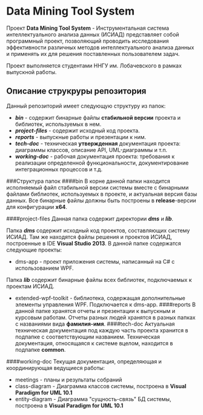 # Data Mining Tool System
Проект **Data Mining Tool System** - Инструментальная система интеллектуального анализа данных (ИСИАД) представляет собой программный проект, позволяющий проводить исследования эффективности различных методов интеллектуального анализа данных и применять их для решения поставленных пользователем задач.

 Проект выполняется студентами ННГУ им. Лобачевского в рамках выпускной работы.
## Описание струкруры репозитория

Данный репозиторий имеет следующую структуру из папок:

- ***bin*** - содержит бинарные файлы **стабильной версии** проекта и библиотек, используемых в нем.
- ***project-files*** - содержит исходный код проекта.
- ***reports*** - выпускные работы и презентации к ним.
- ***tech-doc*** - техническая **утвержденная** документация проекта: диаграммы классов, описание API, UML-диаграммы и т.п.
- ***working-doc*** - рабочая документация проекта: требования к реализации определенной функциональности, документирование интеграционных процессов и т.д.

###Структура папок
####bin
В корне данной папки находится исполняемый файл стабильной версии системы вместе с бинарными файлами библиотек, используемых в проекте, и актуальная версия базы данных. Все бинарные файлы должны быть построены в **release**-версии для конфигурации **x64**.

####project-files
Данная папка содержит директории ***dms*** и ***lib***. 

Папка ***dms*** содержит исходный код проектов, составляющих систему ИСИАД. Там же находятся файлы решения и проектов ИСИАД, построенные в IDE **Visual Studio 2013**. В данной папке содержатся следующие проекты:

- dms-app - проект приложения системы, написанный на C#  с использованием WPF.

Папка ***lib*** содержит бинарные файлы всех библиотек, подключаемых к проектам ИСИАД.

- extended-wpf-toolkit - библиотека, содержащая дополнительные элементы управления WPF. Подключается к dms-app.
####reports
В данной папке хранятся отчеты и презентации к выпускным и курсовым работам. Отчеты разных людей хранятся в разных папках с названиями вида **фамилия-имя**.
####tech-doc
Актуальная техническая документация под каждую часть проекта хранится в подпапке с соответствующим названием. Техническая документация, относящаяся к системе вцелом, находится в подпапке **common**.

####working-doc
Текущая документация, определяющая и координирующая ведущиеся работы:

- meetings - планы и результаты собраний
- class-diagram - Диаграмма классов системы, построена в **Visual Paradigm for UML 10.1**
- entity-diagram - Диаграмма "сущность-связь" БД системы, построена в **Visual Paradigm for UML 10.1**
